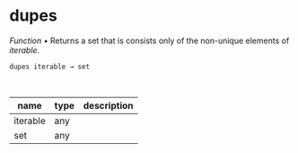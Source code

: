 # dupes

_Function_ &bull; Returns a set that is consists only of the non-unique elements of _iterable_.

<pre><code>dupes iterable &rarr; set</code></pre>
<br>

| name | type | description |
|------|------|-------------|
|iterable|any||
|set|any||



